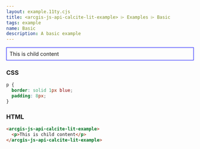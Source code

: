 ```yaml
---
layout: example.11ty.cjs
title: <arcgis-js-api-calcite-lit-example> ⌲ Examples ⌲ Basic
tags: example
name: Basic
description: A basic example
---
```


<style>
  arcgis-js-api-calcite-lit-example p {
    border: solid 1px blue;
    padding: 8px;
  }
</style>
<arcgis-js-api-calcite-lit-example>
  <p>This is child content</p>
</arcgis-js-api-calcite-lit-example>

<h3>CSS</h3>

```css
p {
  border: solid 1px blue;
  padding: 8px;
}
```

<h3>HTML</h3>

```html
<arcgis-js-api-calcite-lit-example>
  <p>This is child content</p>
</arcgis-js-api-calcite-lit-example>
```
